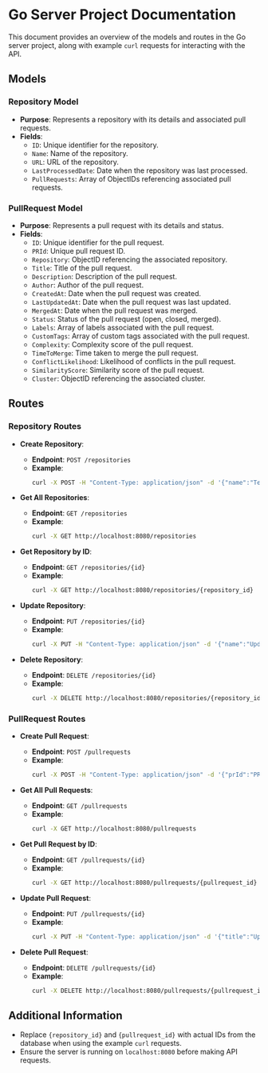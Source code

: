 # Go Server Project Documentation

This document provides an overview of the models and routes in the Go server project, along with example `curl` requests for interacting with the API.

## Models

### Repository Model

- **Purpose**: Represents a repository with its details and associated pull requests.
- **Fields**:
  - `ID`: Unique identifier for the repository.
  - `Name`: Name of the repository.
  - `URL`: URL of the repository.
  - `LastProcessedDate`: Date when the repository was last processed.
  - `PullRequests`: Array of ObjectIDs referencing associated pull requests.

### PullRequest Model

- **Purpose**: Represents a pull request with its details and status.
- **Fields**:
  - `ID`: Unique identifier for the pull request.
  - `PRId`: Unique pull request ID.
  - `Repository`: ObjectID referencing the associated repository.
  - `Title`: Title of the pull request.
  - `Description`: Description of the pull request.
  - `Author`: Author of the pull request.
  - `CreatedAt`: Date when the pull request was created.
  - `LastUpdatedAt`: Date when the pull request was last updated.
  - `MergedAt`: Date when the pull request was merged.
  - `Status`: Status of the pull request (open, closed, merged).
  - `Labels`: Array of labels associated with the pull request.
  - `CustomTags`: Array of custom tags associated with the pull request.
  - `Complexity`: Complexity score of the pull request.
  - `TimeToMerge`: Time taken to merge the pull request.
  - `ConflictLikelihood`: Likelihood of conflicts in the pull request.
  - `SimilarityScore`: Similarity score of the pull request.
  - `Cluster`: ObjectID referencing the associated cluster.

## Routes

### Repository Routes

- **Create Repository**:
  - **Endpoint**: `POST /repositories`
  - **Example**:
    ```bash
    curl -X POST -H "Content-Type: application/json" -d '{"name":"TestRepo","url":"http://testrepo.com"}' http://localhost:8080/repositories
    ```

- **Get All Repositories**:
  - **Endpoint**: `GET /repositories`
  - **Example**:
    ```bash
    curl -X GET http://localhost:8080/repositories
    ```

- **Get Repository by ID**:
  - **Endpoint**: `GET /repositories/{id}`
  - **Example**:
    ```bash
    curl -X GET http://localhost:8080/repositories/{repository_id}
    ```

- **Update Repository**:
  - **Endpoint**: `PUT /repositories/{id}`
  - **Example**:
    ```bash
    curl -X PUT -H "Content-Type: application/json" -d '{"name":"UpdatedRepo","url":"http://updatedrepo.com"}' http://localhost:8080/repositories/{repository_id}
    ```

- **Delete Repository**:
  - **Endpoint**: `DELETE /repositories/{id}`
  - **Example**:
    ```bash
    curl -X DELETE http://localhost:8080/repositories/{repository_id}
    ```

### PullRequest Routes

- **Create Pull Request**:
  - **Endpoint**: `POST /pullrequests`
  - **Example**:
    ```bash
    curl -X POST -H "Content-Type: application/json" -d '{"prId":"PR123","repository":"{repository_id}","title":"Test PR","author":"TestUser"}' http://localhost:8080/pullrequests
    ```

- **Get All Pull Requests**:
  - **Endpoint**: `GET /pullrequests`
  - **Example**:
    ```bash
    curl -X GET http://localhost:8080/pullrequests
    ```

- **Get Pull Request by ID**:
  - **Endpoint**: `GET /pullrequests/{id}`
  - **Example**:
    ```bash
    curl -X GET http://localhost:8080/pullrequests/{pullrequest_id}
    ```

- **Update Pull Request**:
  - **Endpoint**: `PUT /pullrequests/{id}`
  - **Example**:
    ```bash
    curl -X PUT -H "Content-Type: application/json" -d '{"title":"Updated PR","author":"UpdatedUser"}' http://localhost:8080/pullrequests/{pullrequest_id}
    ```

- **Delete Pull Request**:
  - **Endpoint**: `DELETE /pullrequests/{id}`
  - **Example**:
    ```bash
    curl -X DELETE http://localhost:8080/pullrequests/{pullrequest_id}
    ```

## Additional Information

- Replace `{repository_id}` and `{pullrequest_id}` with actual IDs from the database when using the example `curl` requests.
- Ensure the server is running on `localhost:8080` before making API requests.
